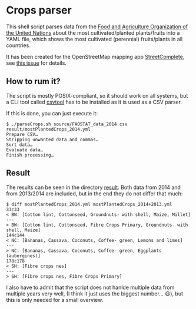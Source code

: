 # Crops parser

This shell script parses data from the [Food and Agriculture Organization of the United Nations](http://www.fao.org/faostat/en/#data/QC) about the most cultivated/planted plants/fruits into a YAML file, which shows the most cultivated (perennial) fruits/plants in all countries.

It has been created for the OpenStreetMap mapping app [StreetComplete](https://github.com/westnordost/StreetComplete), see [this issue](https://github.com/westnordost/StreetComplete/issues/368) for details.

## How to rum it?

The script is mostly POSIX-compliant, so it should work on all systems, but a CLI tool called [csvtool](https://github.com/Chris00/ocaml-csv) has to be installed as it is used as a CSV parser.

If this is done, you can just execute it:
```shell
$ ./parseCrops.sh source/FAOSTAT_data_2014.csv result/mostPlantedCrops_2014.yml
Prepare CSV…
Stripping unwanted data and commas…
Sort data…
Evaluate data…
Finish processing…
```

## Result

The results can be seen in the directory [result](result). Both data from 2014 and from 2013/2014 are included, but in the end they do not differ that much: 
```shell
$ diff mostPlantedCrops_2014.yml mostPlantedCrops_2014+2013.yml
33c33
< BW: [Cotton lint, Cottonseed, Groundnuts- with shell, Maize, Millet]
---
> BW: [Cotton lint, Cottonseed, Fibre Crops Primary, Groundnuts- with shell, Maize]
144c144
< NC: [Bananas, Cassava, Coconuts, Coffee- green, Lemons and limes]
---
> NC: [Bananas, Cassava, Coconuts, Coffee- green, Eggplants (aubergines)]
178c178
< SH: [Fibre crops nes]
---
> SH: [Fibre crops nes, Fibre Crops Primary]
```

I also have to admit that the script does not hanlde multiple data from multiple years very well, (I think it just uses the biggest number… :laughing:), but this is only needed for a small overview.

